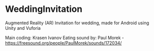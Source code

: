 # WeddingInvitation
Augmented Reality (AR) Invitation for wedding, made for Android using Unity and Vuforia

Main coding: Krasen Ivanov
Eating sound by: Paul Morek - https://freesound.org/people/PaulMorek/sounds/172034/